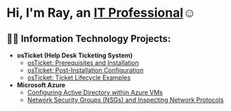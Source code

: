 <h1>Hi, I'm Ray, an <a href="[https://linkedin.com/in/Josh](https://www.linkedin.com/in/raymond-roberson-b36146200/)">IT Professional</a>☺</h1>

<h2>👨‍💻 Information Technology Projects:</h2>

- <b>osTicket (Help Desk Ticketing System)</b>
  - [osTicket: Prerequisites and Installation](https://github.com/raymondrob311/osticket-prereqs)
  - [osTicket: Post-Installation Configuration](https://github.com/raymondrob311/post-install-config)
  - [osTicket: Ticket Lifecycle Examples](https://github.com/joshmadakorcc/ticket-lifecycle)
- <b>Microsoft Azure</b>
  - [Configuring Active Directory within Azure VMs](https://github.com/raymondrob311/configure-ad)
  - [Network Security Groups (NSGs) and Inspecting Network Protocols](https://github.com/raymondrob311/azure-network-protocols)

